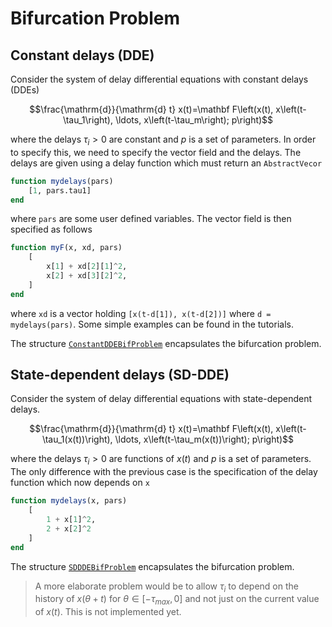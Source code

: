 # Bifurcation Problem


## Constant delays (DDE)

Consider the system of delay differential equations with constant delays (DDEs)

$$\frac{\mathrm{d}}{\mathrm{d} t} x(t)=\mathbf F\left(x(t), x\left(t-\tau_1\right), \ldots, x\left(t-\tau_m\right); p\right)$$

where the delays $\tau_i>0$ are constant and $p$ is a set of parameters. In order to specify this, we need to specify the vector field and the delays. The delays are given using a delay function which must return an `AbstractVecor`

```julia
function mydelays(pars)
	[1, pars.tau1]
end
```

where `pars` are some user defined variables. The vector field is then specified as follows

```julia
function myF(x, xd, pars)
	[
		x[1] + xd[2][1]^2,
		x[2] + xd[3][2]^2,
	]
end
```

where `xd` is a vector holding `[x(t-d[1]), x(t-d[2])]` where `d = mydelays(pars)`. Some simple examples can be found in the tutorials.

The structure [`ConstantDDEBifProblem`](@ref) encapsulates the bifurcation problem.


## State-dependent delays (SD-DDE)

Consider the system of delay differential equations with state-dependent delays.

$$\frac{\mathrm{d}}{\mathrm{d} t} x(t)=\mathbf F\left(x(t), x\left(t-\tau_1(x(t))\right), \ldots, x\left(t-\tau_m(x(t))\right); p\right)$$


where the delays $\tau_i>0$ are functions of $x(t)$ and $p$ is a set of parameters. The only difference with the previous case is the specification of the delay function which now depends on `x`

```julia
function mydelays(x, pars)
	[
		1 + x[1]^2,
		2 + x[2]^2
	]
end
```

The structure [`SDDDEBifProblem`](@ref) encapsulates the bifurcation problem.

> A more elaborate problem would be to allow $\tau_i$ to depend on the history of $x(\theta+t)$ for $\theta\in[-\tau_{max},0]$ and not just on the current value of $x(t)$. This is not implemented yet.
